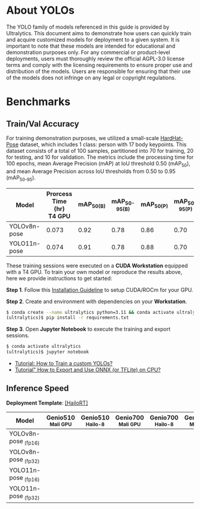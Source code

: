 # About YOLOs

The YOLO family of models referenced in this guide is provided by Ultralytics. This document aims to demonstrate how users can quickly train and acquire customized models for deployment to a given system. It is important to note that these models are intended for educational and demonstration purposes only. For any commercial or product-level deployments, users must thoroughly review the official AGPL-3.0 license terms and comply with the licensing requirements to ensure proper use and distribution of the models. Users are responsible for ensuring that their use of the models does not infringe on any legal or copyright regulations.

# Benchmarks
## Train/Val Accuracy


For training demonstration purposes, we utilized a small-scale [HardHat-Pose](https://itriaihub.blob.core.windows.net/github-download-resources/repository/ITRI-AI-Hub/datasets/HardHat_Pose_Dataset.YOLO.zip) dataset, which includes 1 class: person with 17 body keypoints. This dataset consists of a total of 100 samples, partitioned into 70 for training, 20 for testing, and 10 for validation. The metrics include the processing time for 100 epochs, mean Average Precision (mAP) at IoU threshold 0.50 (mAP<sub>50</sub>), and mean Average Precision across IoU thresholds from 0.50 to 0.95 (mAP<sub>50-95</sub>).

|  Model     | Prorcess Time (hr)<br>T4 GPU   |  mAP<sub>50(B)     |  mAP<sub>50-95(B)     |  mAP<sub>50(P)     |  mAP<sub>50-95(P)     |
|------------|--------------------------------|--------------------------|-----------------------------|--------------------------|-----------------------------|
| YOLOv8n-pose    | 0.073                          | 0.92          | 0.78             | 0.86          | 0.70              |
| YOLO11n-pose    | 0.074                          | 0.91          | 0.78             | 0.88          | 0.70              |

These training sessions were executed on a **CUDA Workstation** equipped with a T4 GPU. To train your own model or reproduce the results above, here we provide instructions to get started:

**Step 1**. Follow this [Installation Guideline](https://r300-ai.github.io/ITRI-AI-Hub/docs/pages/workstation.html) to setup CUDA/ROCm for your GPU.

**Step 2**. Create and environment with dependencies on your **Workstation**.

```bash
$ conda create --name ultralytics python=3.11 && conda activate ultralytics
(ultralytics)$ pip install -r requirements.txt
```

**Step 3**. Open **Jupyter Notebook** to execute the training and export sessions.

```bash
$ conda activate ultralytics
(ultralytics)$ jupyter notebook
```

* [Tutorial: How to Train a custom YOLOs?](https://github.com/R300-AI/ITRI-AI-Hub/blob/main/Model-Zoo/Keypoint-Detection/YOLOs/Train_YOLOs_on_Workstation.ipynb)
* [Tutorial" How to Export and Use ONNX (or TFLite) on CPU?](https://github.com/R300-AI/ITRI-AI-Hub/blob/main/Model-Zoo/Keypoint-Detection/YOLOs/Delegate_Models_to_ONNX_and_TFLite.ipynb)

## Inference Speed 

**Deployment Template**: [[HailoRT]](https://github.com/R300-AI/ITRI-AI-Hub/tree/main/Model-Zoo/Keypoint-Detection/YOLOs/HailoRT)

| Model               | Genio510<br><sub>Mali GPU | Genio510<br><sub>Hailo-8 | Genio700<br><sub>Mali GPU | Genio700<br><sub>Hailo-8 | Genio1200<br><sub>Mali GPU | Genio1200<br><sub>Hailo-8 |
|---------------------|-----------------------|-----------------------|-----------------------|-----------------------|------------------------|------------------------|
| YOLOv8n-pose<sub> (fp16) |                       |                       |                       |                       |                        |                     |
| YOLOv8n-pose<sub> (fp32) |                       |                       |                       |                       |                        |                     |
| YOLO11n-pose<sub> (fp16) |                       |                       |                       |                       |                        |                     |
| YOLO11n-pose<sub> (fp32) |                       |                       |                       |                       |                        |                     |
